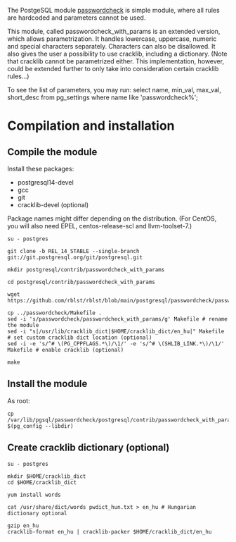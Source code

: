 The PostgeSQL module [passwordcheck](https://www.postgresql.org/docs/current/passwordcheck.html) is simple module, where all rules are hardcoded and parameters cannot be used.

This module, called passwordcheck_with_params is an extended version, which allows parametrization. It handles lowercase, uppercase, numeric and special characters separately. Characters can also be disallowed.
It also gives the user a possibility to use cracklib, including a dictionary. (Note that cracklib cannot be parametrized either. This implementation, however, could
be extended further to only take into consideration certain cracklib rules...)

To see the list of parameters, you may run: select name, min_val, max_val, short_desc from pg_settings where name like 'passwordcheck%';

# Compilation and installation
## Compile the module
Install these packages:
- postgresql14-devel 
- gcc 
- git 
- cracklib-devel (optional)

Package names might differ depending on the distribution. (For CentOS, you will also need EPEL, centos-release-scl and llvm-toolset-7.)


    su - postgres

    git clone -b REL_14_STABLE --single-branch git://git.postgresql.org/git/postgresql.git

    mkdir postgresql/contrib/passwordcheck_with_params

    cd postgresql/contrib/passwordcheck_with_params 

    wget https://github.com/rblst/rblst/blob/main/postgresql/passwordcheck/passwordcheck_with_params.c

    cp ../passwordcheck/Makefile . 
    sed -i 's/passwordcheck/passwordcheck_with_params/g' Makefile # rename the module
    sed -i "s|/usr/lib/cracklib_dict|$HOME/cracklib_dict/en_hu|" Makefile # set custom cracklib dict location (optional)
    sed -i -e 's/^# \(PG_CPPFLAGS.*\)/\1/' -e 's/^# \(SHLIB_LINK.*\)/\1/' Makefile # enable cracklib (optional)

    make
## Install the module
As root:

    cp /var/lib/pgsql/passwordcheck/postgresql/contrib/passwordcheck_with_params/passwordcheck_with_params.so $(pg_config --libdir)

## Create cracklib dictionary (optional)
    su - postgres

    mkdir $HOME/cracklib_dict
    cd $HOME/cracklib_dict

    yum install words

    cat /usr/share/dict/words pwdict_hun.txt > en_hu # Hungarian dictionary optional

    gzip en_hu
    cracklib-format en_hu | cracklib-packer $HOME/cracklib_dict/en_hu
